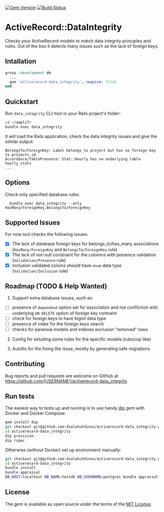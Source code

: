 [![Gem Version](https://badge.fury.io/rb/activerecord-data_integrity.svg)](https://badge.fury.io/rb/activerecord-data_integrity)
[![Build Status](https://travis-ci.org/dsalahutdinov/activerecord-data_integrity.svg?branch=master)](https://travis-ci.org/dsalahutdinov/activerecord-data_integrity.svg?branch=master)

# ActiveRecord::DataIntegrity

Checks your ActiveRecord models to match data integrity principles and rules.
Out of the box it detects many issues such as the lack of foreign keys.

## Intallation
```ruby
group :development do
  ...
  gem 'activerecord-data_integrity', require: false
end
```
## Quickstart

Run `data_integrity` CLI-tool in your Rails project's folder:

```bash
cd ~/amplifr
bundle exec data_integrity
```

It will load the Rails application, check the data integrity issues and give the similar output:
```
BelongsTo/ForeignKey: Label belongs_to project but has no foreign key to projects.id
Accordance/TablePresence: Stat::Hourly has no underlying table hourly_stats
...
```

## Options

Check only specified database rules:
```
  bundle exec data_integrity --only HasMany/ForeignKey,BelongsTo/ForeignKey
```

## Supported Issues

For now tool checks the following issues:
 - [x] The lack of database foreign keys for belongs_to/has_many associations (`HasMany/ForeignKey` and `BelongsTo/ForeignKey` rule)
 - [x] The lack of not-null constraint for the columns with presence validation (`Validation/Presence` rule)
 - [x] Inclusion validated colums should have `enum` data type (`Validation/Inclusion` rule)

## Roadmap (TODO & Help Wanted)

1) Support extra database issues, such as:
 - [ ] presence of `dependend` option set for association and not confliction with underlying `ON DELETE` option of foreign key contraint
 - [ ] check for foreign keys to have bigint data type
 - [ ] presence of index for the foreign keys search
 - [ ] checks for paranoia models and indexes exclusion "removed" rows

2) Config for exluding some rules for the specific models (rubocop like)

3) Autofix for the fixing the issue, mostly by generating safe migrations

## Contributing

Bug reports and pull requests are welcome on GitHub at https://github.com/[USERNAME]/activerecord-data_integrity.

## Run tests

The easiest way to tests up and running is to use handy [dip](https://github.com/bibendi/dip) gem with Docker and Docker Compose:

```bash
gem install dip
git checkout git@github.com:dsalahutdinov/activerecord-data_integrity.git
cd activerecord-data_integrity
dip provision
dip rspec
```

Otherwise (without Docker) set up environment manually:
```bash
git checkout git@github.com:dsalahutdinov/activerecord-data_integrity.git
cd activerecord-data_integrity
bundle install
bundle appraisal
DB_HOST=localhost DB_NAME=testdb DB_USERNAME=postgres bundle appraisal rspec
```

## License

The gem is available as open source under the terms of the [MIT License](https://opensource.org/licenses/MIT).

